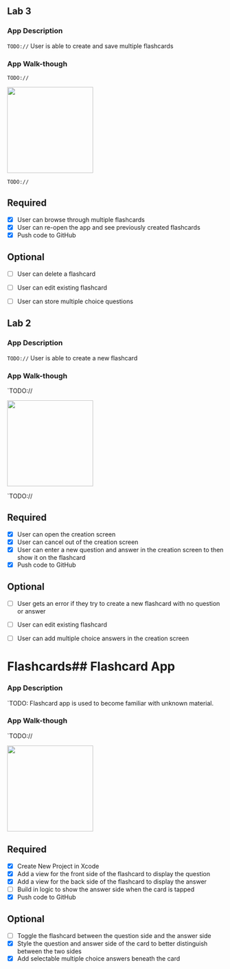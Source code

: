 ## Lab 3

### App Description
`TODO://` User is able to create and save multiple flashcards

### App Walk-though
`TODO://` 

<img src="http://g.recordit.co/6lcgu4HIYq.gif" width=200><br>

`TODO://`

## Required
- [x] User can browse through multiple flashcards
- [x] User can re-open the app and see previously created flashcards
- [x] Push code to GitHub
## Optional
- [ ] User can delete a flashcard
- [ ] User can edit existing flashcard
- [ ] User can store multiple choice questions



## Lab 2

### App Description
`TODO://` User is able to create a new flashcard

### App Walk-though
`TODO://

<img src="http://g.recordit.co/3lJEMLASJk.gif" width=200><br>

`TODO://

## Required
- [x] User can open the creation screen
- [x] User can cancel out of the creation screen
- [x] User can enter a new question and answer in the creation screen to then show it on the flashcard
- [x] Push code to GitHub
## Optional
- [ ] User gets an error if they try to create a new flashcard with no question or answer
- [ ] User can edit existing flashcard
- [ ] User can add multiple choice answers in the creation screen




# Flashcards## Flashcard App

### App Description
`TODO: Flashcard app is used to become familiar with unknown material. 
### App Walk-though
`TODO:// 

<img src="http://g.recordit.co/2SdiDnctCs.gif" width=200><br>



## Required
- [X] Create New Project in Xcode
- [X] Add a view for the front side of the flashcard to display the question
- [X] Add a view for the back side of the flashcard to display the answer
- [ ] Build in logic to show the answer side when the card is tapped
- [X] Push code to GitHub
## Optional
- [ ] Toggle the flashcard between the question side and the answer side
- [x] Style the question and answer side of the card to better distinguish between the two sides
- [x] Add selectable multiple choice answers beneath the card
